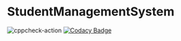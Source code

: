 # StudentManagementSystem

![cppcheck-action](https://github.com/99002674/StudentManagementSystem/workflows/cppcheck-action/badge.svg)
[![Codacy Badge](https://app.codacy.com/project/badge/Grade/303de43877c7452c92b323482d0b9b54)](https://www.codacy.com/gh/99002674/StudentManagementSystem/dashboard?utm_source=github.com&amp;utm_medium=referral&amp;utm_content=99002674/StudentManagementSystem&amp;utm_campaign=Badge_Grade)
